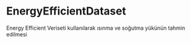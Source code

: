 # EnergyEfficientDataset
Energy Efficient Veriseti kullanılarak ısınma ve soğutma yükünün tahmin edilmesi
